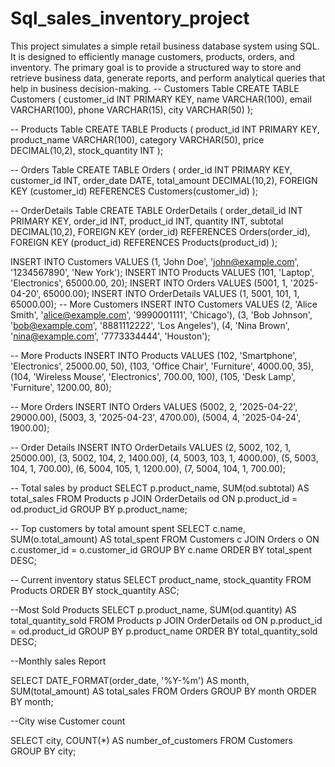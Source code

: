 # Sql_sales_inventory_project
This project simulates a simple retail business database system using SQL. It is designed to efficiently manage customers, products, orders, and inventory. The primary goal is to provide a structured way to store and retrieve business data, generate reports, and perform analytical queries that help in business decision-making.
-- Customers Table
CREATE TABLE Customers (
    customer_id INT PRIMARY KEY,
    name VARCHAR(100),
    email VARCHAR(100),
    phone VARCHAR(15),
    city VARCHAR(50)
);

-- Products Table
CREATE TABLE Products (
    product_id INT PRIMARY KEY,
    product_name VARCHAR(100),
    category VARCHAR(50),
    price DECIMAL(10,2),
    stock_quantity INT
);

-- Orders Table
CREATE TABLE Orders (
    order_id INT PRIMARY KEY,
    customer_id INT,
    order_date DATE,
    total_amount DECIMAL(10,2),
    FOREIGN KEY (customer_id) REFERENCES Customers(customer_id)
);

-- OrderDetails Table
CREATE TABLE OrderDetails (
    order_detail_id INT PRIMARY KEY,
    order_id INT,
    product_id INT,
    quantity INT,
    subtotal DECIMAL(10,2),
    FOREIGN KEY (order_id) REFERENCES Orders(order_id),
    FOREIGN KEY (product_id) REFERENCES Products(product_id)
);

INSERT INTO Customers VALUES (1, 'John Doe', 'john@example.com', '1234567890', 'New York');
INSERT INTO Products VALUES (101, 'Laptop', 'Electronics', 65000.00, 20);
INSERT INTO Orders VALUES (5001, 1, '2025-04-20', 65000.00);
INSERT INTO OrderDetails VALUES (1, 5001, 101, 1, 65000.00);
-- More Customers
INSERT INTO Customers VALUES 
(2, 'Alice Smith', 'alice@example.com', '9990001111', 'Chicago'),
(3, 'Bob Johnson', 'bob@example.com', '8881112222', 'Los Angeles'),
(4, 'Nina Brown', 'nina@example.com', '7773334444', 'Houston');

-- More Products
INSERT INTO Products VALUES
(102, 'Smartphone', 'Electronics', 25000.00, 50),
(103, 'Office Chair', 'Furniture', 4000.00, 35),
(104, 'Wireless Mouse', 'Electronics', 700.00, 100),
(105, 'Desk Lamp', 'Furniture', 1200.00, 80);

-- More Orders
INSERT INTO Orders VALUES
(5002, 2, '2025-04-22', 29000.00),
(5003, 3, '2025-04-23', 4700.00),
(5004, 4, '2025-04-24', 1900.00);

-- Order Details
INSERT INTO OrderDetails VALUES
(2, 5002, 102, 1, 25000.00),
(3, 5002, 104, 2, 1400.00),
(4, 5003, 103, 1, 4000.00),
(5, 5003, 104, 1, 700.00),
(6, 5004, 105, 1, 1200.00),
(7, 5004, 104, 1, 700.00);


-- Total sales by product
SELECT p.product_name, SUM(od.subtotal) AS total_sales
FROM Products p
JOIN OrderDetails od ON p.product_id = od.product_id
GROUP BY p.product_name;

-- Top customers by total amount spent
SELECT c.name, SUM(o.total_amount) AS total_spent
FROM Customers c
JOIN Orders o ON c.customer_id = o.customer_id
GROUP BY c.name
ORDER BY total_spent DESC;

-- Current inventory status
SELECT product_name, stock_quantity
FROM Products
ORDER BY stock_quantity ASC;

--Most Sold Products
SELECT p.product_name, SUM(od.quantity) AS total_quantity_sold
FROM Products p
JOIN OrderDetails od ON p.product_id = od.product_id
GROUP BY p.product_name
ORDER BY total_quantity_sold DESC;


--Monthly sales Report

SELECT DATE_FORMAT(order_date, '%Y-%m') AS month, SUM(total_amount) AS total_sales
FROM Orders
GROUP BY month
ORDER BY month;

--City wise Customer count

SELECT city, COUNT(*) AS number_of_customers
FROM Customers
GROUP BY city;

